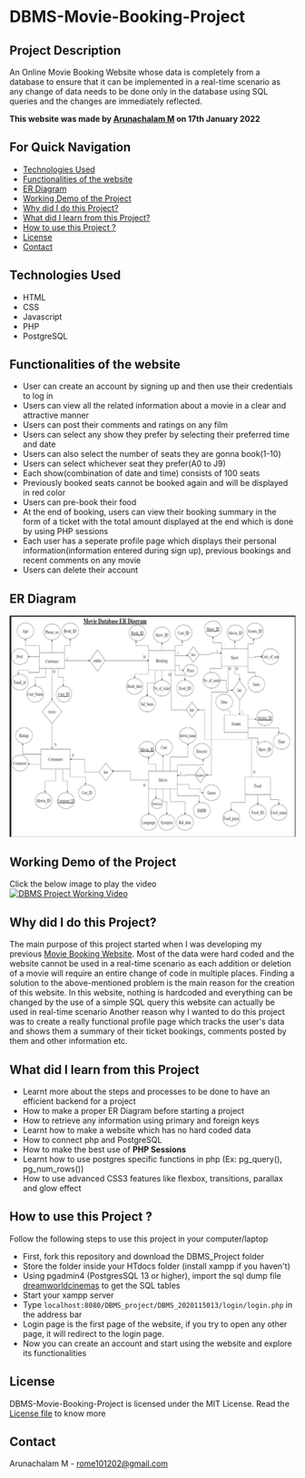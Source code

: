 # **DBMS-Movie-Booking-Project**
## Project Description
An Online Movie Booking Website whose data is completely from a database to ensure that it can be implemented in a real-time scenario as any change of data needs to be done only in the database using SQL queries and the changes are immediately reflected.

**This website was made by [Arunachalam M](https://github.com/ArunachalamM101202) on 17th January 2022**

## For Quick Navigation
- [Technologies Used](#tech)
- [Functionalities of the website](#func)
- [ER Diagram](#er)
- [Working Demo of the Project](#demo)
- [Why did I do this Project?](#why)
- [What did I learn from this Project?](#learn)
- [How to use this Project ?](#use)
- [License](#lic)
- [Contact](#con)

## Technologies Used <a id="tech"></a>
- HTML
- CSS
- Javascript
- PHP
- PostgreSQL

## Functionalities of the website  <a id="func"></a>
- User can create an account by signing up and then use their credentials to log in
- Users can view all the related information about a movie in a clear and attractive manner
- Users can post their comments and ratings on any film
- Users can select any show they prefer by selecting their preferred time and date
- Users can also select the number of seats they are gonna book(1-10)
- Users can select whichever seat they prefer(A0 to J9)
- Each show(combination of date and time) consists of 100 seats
- Previously booked seats cannot be booked again and will be displayed in red color
- Users can pre-book their food
- At the end of booking, users can view their booking summary in the form of a ticket with the total amount displayed at the end which is done by using PHP sessions
- Each user has a seperate profile page which displays their personal information(information entered during sign up), previous bookings and recent comments on any movie
- Users can delete their account

## ER Diagram <a id="er"></a>
![ER Diagram](https://github.com/ArunachalamM101202/DBMS-Movie-Booking-Project/blob/main/DBMS_project/ER_Diagram.png)

## Working Demo of the Project <a id="demo"></a>
Click the below image to play the video<br>
[![DBMS Project Working Video](https://img.youtube.com/vi/K8LhyQqXlgY/0.jpg)](https://www.youtube.com/watch?v=K8LhyQqXlgY)

## Why did I do this Project?  <a id="why"></a>
The main purpose of this project started when I was developing my previous [Movie Booking Website](https://github.com/ArunachalamM101202/Movie-Booking-Website). Most of the data were hard coded and the website cannot be used in a real-time scenario as each addition or deletion of a movie will require an entire change of code in multiple places. Finding a solution to the above-mentioned problem is the main reason for the creation of this website. In this website, nothing is hardcoded and everything can be changed by the use of a simple SQL query this website can actually be used in real-time scenario
Another reason why I wanted to do this project was to create a really functional profile page which tracks the user's data and shows them a summary of their ticket bookings, comments posted by them and other information etc.

## What did I learn from this Project <a id="learn"></a>
- Learnt more about the steps and processes to be done to have an efficient backend for a project
- How to make a proper ER Diagram before starting a project
- How to retrieve any information using primary and foreign keys
- Learnt how to make a website which has no hard coded data
- How to connect php and PostgreSQL
- How to make the best use of **PHP Sessions**
- Learnt how to use postgres specific functions in php (Ex: pg_query(), pg_num_rows())
- How to use advanced CSS3 features like flexbox, transitions, parallax and glow effect

## How to use this Project ? <a id="use"></a>

Follow the following steps to use this project in your computer/laptop

* First, fork this repository and download the DBMS_Project folder
* Store the folder inside your HTdocs folder (install xampp if you haven't)
* Using pgadmin4 (PostgresSQL 13 or higher), import the sql dump file [dreamworldcinemas](https://github.com/ArunachalamM101202/DBMS-Movie-Booking-Project/blob/main/DBMS_project/dreamworldcinemas) to get the SQL tables
* Start your xampp server
* Type ```localhost:8080/DBMS_project/DBMS_2020115013/login/login.php``` in the address bar
* Login page is the first page of the website, if you try to open any other page, it will redirect to the login page.
* Now you can create an account and start using the website and explore its functionalities

## License <a id="lic"></a>
DBMS-Movie-Booking-Project is licensed under the MIT License. Read the [License file](https://github.com/ArunachalamM101202/DBMS-Movie-Booking-Project/blob/main/LICENSE) to know more

## Contact <a id="con"></a>
Arunachalam M - rome101202@gmail.com

